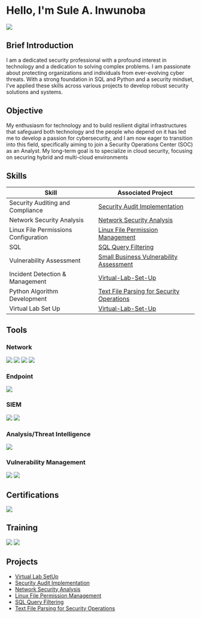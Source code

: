 # Hello, I'm Sule A. Inwunoba
<a href="https://linkedin.com/in/sule-inwunoba"><img src="https://img.shields.io/badge/-LinkedIn-0072b1?&style=for-the-badge&logo=linkedin&logoColor=white" /></a>

## Brief Introduction
I am a dedicated security professional with a profound interest in technology and a dedication to solving complex problems. I am passionate about protecting organizations and individuals from ever-evolving cyber threats. With a strong foundation in SQL and Python and a security mindset, I’ve applied these skills across various projects to develop robust security solutions and systems.

## Objective

My enthusiasm for technology and to build resilient digital infrastructures that safeguard both technology and the people who depend on it has led me to develop a passion for cybersecurity, and I am now eager to transition into this field, specifically aiming to join a Security Operations Center (SOC) as an Analyst.
My long-term goal is to specialize in cloud security, focusing on securing hybrid and multi-cloud environments

## Skills

| Skill                                      | Associated Project         |
|--------------------------------------------|----------------------------|
| Security Auditing and Compliance           | <a href="https://github.com/sule-inwunoba/Security-Audit-Implementation/blob/main/README.md">Security Audit Implementation</a>|
| Network Security Analysis                  | <a href="https://github.com/sule-inwunoba/Network-Security-Analysis/blob/main/README.md">Network Security Analysis</a>|
| Linux File Permissions Configuration       | <a href="https://github.com/sule-inwunoba/Linux-File-Permission-Management/blob/main/README.md">Linux File Permission Management</a>|
| SQL                                        | <a href="https://github.com/sule-inwunoba/SQL-Query-Filtering/blob/main/README.md">SQL Query Filtering</a>|
| Vulnerability Assessment                   | <a href="https://github.com/sule-inwunoba/Small-Business-Vulnerability-Assessment/blob/main/README.md">Small Business Vulnerability Assessment</a>|
| Incident Detection & Management            | <a href="https://github.com/sule-inwunoba/Virtual Lab SetUp/blob/main/README.md">Virtual-Lab-Set-Up</a>|
| Python Algorithm Development               | <a href="https://github.com/sule-inwunoba/Text-File-Parsing-for-Security-Operations/blob/main/README.md">Text File Parsing for Security Operations</a>|
| Virtual Lab Set Up                         | <a href="https://github.com/sule-inwunoba/Virtual Lab SetUp/blob/main/README.md">Virtual-Lab-Set-Up</a>|

## Tools

### Network
<div>
    <img src="https://img.shields.io/badge/-Wireshark-1679A7?&style=for-the-badge&logo=Wireshark&logoColor=white" />
    <img src="https://img.shields.io/badge/-Suricata-FC6C85?&style=for-the-badge&logo=Suricata&logoColor=white" />
    <img src="https://img.shields.io/badge/-OPNSense-FF6600?&style=for-the-badge&logo=OPNsense&logoColor=white" />
    <img src="https://img.shields.io/badge/-tcpdump-4EAA25?&style=for-the-badge&logo=GNU-Bash&logoColor=white" />
</div>

### Endpoint
<div>
    <img src="https://img.shields.io/badge/-Wazuh-5B96F7?&style=for-the-badge&logo=Wazuh&logoColor=white" />
</div>

### SIEM
<div>
    <img src="https://img.shields.io/badge/-Splunk-FF6600?&style=for-the-badge&logo=Splunk&logoColor=white" />
    <img src="https://img.shields.io/badge/-Chronicle-005571?&style=for-the-badge&logo=Google&logoColor=white" />
</div>

### Analysis/Threat Intelligence
<div>
    <img src="https://img.shields.io/badge/-VirusTotal-394EFF?&style=for-the-badge&logo=VirusTotal&logoColor=white" />
</div>

### Vulnerability Management
<div>
    <img src="https://img.shields.io/badge/-Qualys-ED1C24?&style=for-the-badge&logo=Qualys&logoColor=white" />
    <img src="https://img.shields.io/badge/-Nessus-00A4E4?&style=for-the-badge&logo=Tenable&logoColor=white" />
</div>

## Certifications
<div>
<img src="https://img.shields.io/badge/-Google_Cybersecurity_Certificate-FF0000?&style=for-the-badge&logo=Google&logoColor=white" />
</div>

## Training    
<img src="https://img.shields.io/badge/-Security%2B-007ACC?&style=for-the-badge&logo=CompTIA&logoColor=white" />
<img src="https://img.shields.io/badge/-Certified_in_Cybersecurity-4D4D4D?&style=for-the-badge&logo=ISC2&logoColor=white" />
</div>

## Projects
- <a href="https://github.com/sule-inwunoba/Virtual-Lab-Set-Up/blob/main/README.md">Virtual Lab SetUp</a>
- <a href="https://github.com/sule-inwunoba/Security-Audit-Implementation/blob/main/README.md">Security Audit Implementation</a>
- <a href="https://github.com/sule-inwunoba/Network-Security-Analysis/blob/main/README.md">Network Security Analysis</a>
- <a href="https://github.com/sule-inwunoba/Linux-File-Permission-Management/blob/main/README.md">Linux File Permission Management</a>
- <a href="https://github.com/sule-inwunoba/SQL-Query-Filtering/blob/main/README.md">SQL Query Filtering</a>
- <a href="https://github.com/sule-inwunoba/Text-File-Parsing-for-Security-Operations/blob/main/README.md">Text File Parsing for Security Operations</a>

